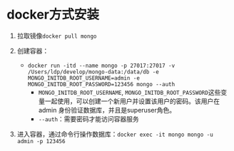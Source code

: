 # docker方式安装

1. 拉取镜像`docker pull mongo`

2. 创建容器：

   - `docker run -itd --name mongo -p 27017:27017 -v /Users/ldp/develop/mongo-data:/data/db -e MONGO_INITDB_ROOT_USERNAME=admin -e MONGO_INITDB_ROOT_PASSWORD=123456 mongo --auth`
     - `MONGO_INITDB_ROOT_USERNAME`, `MONGO_INITDB_ROOT_PASSWORD`这些变量一起使用，可以创建一个新用户并设置该用户的密码。该用户在admin 身份验证数据库，并且是superuser角色。
     - `--auth`：需要密码才能访问容器服务
3. 进入容器，通过命令行操作数据库：`docker exec -it mongo mongo -u admin -p 123456`

